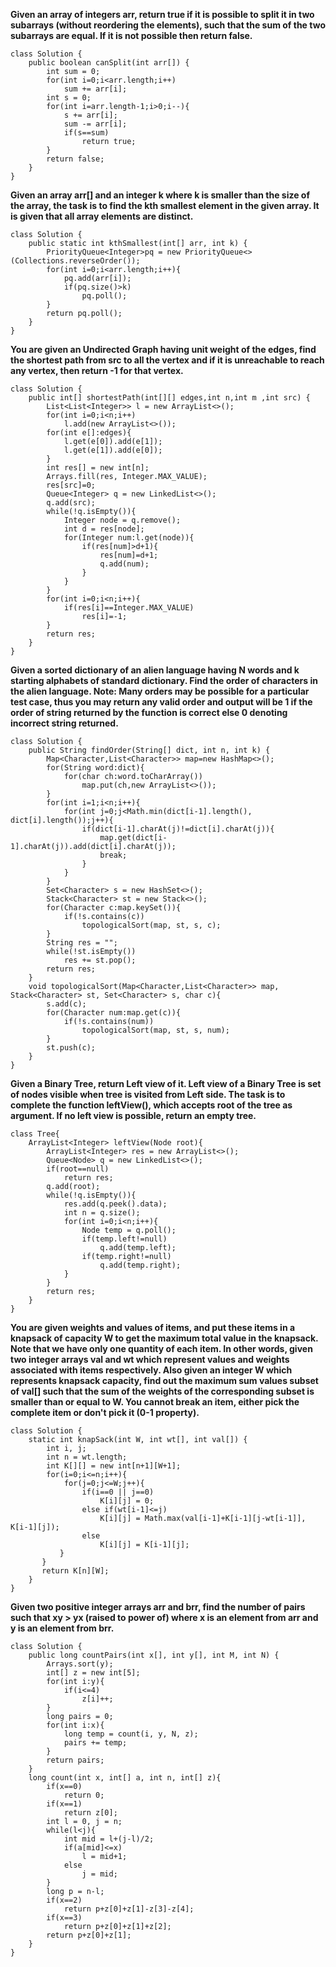 **Given an array of integers arr, return true if it is possible to split it in two subarrays (without reordering the elements), such that the sum of the two subarrays are equal. If it is not possible then return false.**
```
class Solution {
    public boolean canSplit(int arr[]) {
        int sum = 0;
        for(int i=0;i<arr.length;i++)
            sum += arr[i];
        int s = 0;
        for(int i=arr.length-1;i>0;i--){
            s += arr[i];
            sum -= arr[i];
            if(s==sum)
                return true;
        }
        return false;
    }
}
```
**Given an array arr[] and an integer k where k is smaller than the size of the array, the task is to find the kth smallest element in the given array. It is given that all array elements are distinct.**
```
class Solution {
    public static int kthSmallest(int[] arr, int k) {
        PriorityQueue<Integer>pq = new PriorityQueue<>(Collections.reverseOrder());
        for(int i=0;i<arr.length;i++){
            pq.add(arr[i]);
            if(pq.size()>k)
                pq.poll();
        }
        return pq.poll();
    }
}
```
**You are given an Undirected Graph having unit weight of the edges, find the shortest path from src to all the vertex and if it is unreachable to reach any vertex, then return -1 for that vertex.**
```
class Solution {
    public int[] shortestPath(int[][] edges,int n,int m ,int src) {
        List<List<Integer>> l = new ArrayList<>();
        for(int i=0;i<n;i++)
            l.add(new ArrayList<>());
        for(int e[]:edges){
            l.get(e[0]).add(e[1]);
            l.get(e[1]).add(e[0]);
        }
        int res[] = new int[n];
        Arrays.fill(res, Integer.MAX_VALUE);
        res[src]=0;
        Queue<Integer> q = new LinkedList<>();
        q.add(src);
        while(!q.isEmpty()){
            Integer node = q.remove();
            int d = res[node];
            for(Integer num:l.get(node)){
                if(res[num]>d+1){
                    res[num]=d+1;
                    q.add(num);
                }
            }
        }
        for(int i=0;i<n;i++){
            if(res[i]==Integer.MAX_VALUE)
                res[i]=-1;
        }
        return res;
    }
}
```
**Given a sorted dictionary of an alien language having N words and k starting alphabets of standard dictionary. Find the order of characters in the alien language.
Note: Many orders may be possible for a particular test case, thus you may return any valid order and output will be 1 if the order of string returned by the function is correct else 0 denoting incorrect string returned.**
```
class Solution {
    public String findOrder(String[] dict, int n, int k) {
        Map<Character,List<Character>> map=new HashMap<>();
        for(String word:dict){
            for(char ch:word.toCharArray())
                map.put(ch,new ArrayList<>());
        }
        for(int i=1;i<n;i++){
            for(int j=0;j<Math.min(dict[i-1].length(), dict[i].length());j++){
                if(dict[i-1].charAt(j)!=dict[i].charAt(j)){
                    map.get(dict[i-1].charAt(j)).add(dict[i].charAt(j));
                    break;
                }
            }
        }
        Set<Character> s = new HashSet<>();
        Stack<Character> st = new Stack<>();
        for(Character c:map.keySet()){
            if(!s.contains(c))
                topologicalSort(map, st, s, c);
        }
        String res = "";
        while(!st.isEmpty())
            res += st.pop();
        return res;
    }
    void topologicalSort(Map<Character,List<Character>> map, Stack<Character> st, Set<Character> s, char c){
        s.add(c);
        for(Character num:map.get(c)){
            if(!s.contains(num))
                topologicalSort(map, st, s, num);
        }
        st.push(c);
    }
}
```
**Given a Binary Tree, return Left view of it. Left view of a Binary Tree is set of nodes visible when tree is visited from Left side. The task is to complete the function leftView(), which accepts root of the tree as argument. If no left view is possible, return an empty tree.**
```
class Tree{
    ArrayList<Integer> leftView(Node root){
        ArrayList<Integer> res = new ArrayList<>();
        Queue<Node> q = new LinkedList<>();
        if(root==null)
            return res;
        q.add(root);
        while(!q.isEmpty()){
            res.add(q.peek().data);
            int n = q.size();
            for(int i=0;i<n;i++){
                Node temp = q.poll();
                if(temp.left!=null)
                    q.add(temp.left);
                if(temp.right!=null)
                    q.add(temp.right);
            }
        }
        return res;
    }
}
```
**You are given weights and values of items, and put these items in a knapsack of capacity W to get the maximum total value in the knapsack. Note that we have only one quantity of each item.
In other words, given two integer arrays val and wt which represent values and weights associated with items respectively. Also given an integer W which represents knapsack capacity, find out the maximum sum values subset of val[] such that the sum of the weights of the corresponding subset is smaller than or equal to W. You cannot break an item, either pick the complete item or don't pick it (0-1 property).**
```
class Solution {
    static int knapSack(int W, int wt[], int val[]) {
        int i, j;
        int n = wt.length;
        int K[][] = new int[n+1][W+1];
        for(i=0;i<=n;i++){
            for(j=0;j<=W;j++){
                if(i==0 || j==0)
                    K[i][j] = 0;
                else if(wt[i-1]<=j)
                    K[i][j] = Math.max(val[i-1]+K[i-1][j-wt[i-1]], K[i-1][j]);
                else
                    K[i][j] = K[i-1][j];
           }
       }
       return K[n][W];
    }
}
```
**Given two positive integer arrays arr and brr, find the number of pairs such that xy > yx (raised to power of) where x is an element from arr and y is an element from brr.**
```
class Solution {
    public long countPairs(int x[], int y[], int M, int N) {
        Arrays.sort(y);
        int[] z = new int[5];
        for(int i:y){
            if(i<=4)
                z[i]++;
        }
        long pairs = 0;
        for(int i:x){
            long temp = count(i, y, N, z);
            pairs += temp;
        }
        return pairs;
    }
    long count(int x, int[] a, int n, int[] z){
        if(x==0)
            return 0;
        if(x==1)
            return z[0];
        int l = 0, j = n;
        while(l<j){
            int mid = l+(j-l)/2;
            if(a[mid]<=x)
                l = mid+1;
            else
                j = mid;
        }
        long p = n-l;
        if(x==2)
            return p+z[0]+z[1]-z[3]-z[4]; 
        if(x==3)
            return p+z[0]+z[1]+z[2];
        return p+z[0]+z[1];
    } 
}
```
